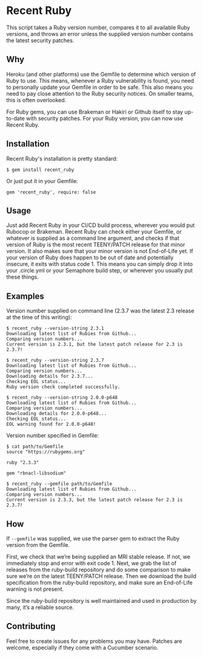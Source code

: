 # Recent Ruby

This script takes a Ruby version number, compares it to all available Ruby versions, and throws an error unless the supplied version number contains the latest security patches.

## Why

Heroku (and other platforms) use the Gemfile to determine which version of Ruby to use. This means, whenever a Ruby vulnerability is found, you need to personally update your Gemfile in order to be safe. This also means you need to pay close attention to the Ruby security notices. On smaller teams, this is often overlooked.

For Ruby gems, you can use Brakeman or Hakiri or Github itself to stay up-to-date with security patches. For your Ruby version, you can now use Recent Ruby.

## Installation

Recent Ruby's installation is pretty standard:

```
$ gem install recent_ruby
```

Or just put it in your Gemfile:

```
gem 'recent_ruby', require: false
```

## Usage

Just add Recent Ruby in your CI/CD build process, wherever you would put Rubocop or Brakeman. Recent Ruby can check either your Gemfile, or whatever is supplied as a command line argument, and checks if that version of Ruby is the most recent TEENY/PATCH release for that minor version. It also makes sure that your minor version is not End-of-Life yet. If your version of Ruby does happen to be out of date and potentially insecure, it exits with status code 1. This means you can simply drop it into your .circle.yml or your Semaphore build step, or wherever you usually put these things. 

## Examples

Version number supplied on command line (2.3.7 was the latest 2.3 release at the time of this writing):

```
$ recent_ruby --version-string 2.3.1
Downloading latest list of Rubies from Github...
Comparing version numbers...
Current version is 2.3.1, but the latest patch release for 2.3 is 2.3.7!

$ recent_ruby --version-string 2.3.7
Downloading latest list of Rubies from Github...
Comparing version numbers...
Downloading details for 2.3.7...
Checking EOL status...
Ruby version check completed successfully.

$ recent_ruby --version-string 2.0.0-p648
Downloading latest list of Rubies from Github...
Comparing version numbers...
Downloading details for 2.0.0-p648...
Checking EOL status...
EOL warning found for 2.0.0-p648!
``` 

Version number specified in Gemfile:

```
$ cat path/to/Gemfile
source "https://rubygems.org"

ruby "2.3.3"

gem "rbnacl-libsodium"

$ recent_ruby --gemfile path/to/Gemfile
Downloading latest list of Rubies from Github...
Comparing version numbers...
Current version is 2.3.3, but the latest patch release for 2.3 is 2.3.7!
```

## How

If `--gemfile` was supplied, we use the parser gem to extract the Ruby version from the Gemfile.

First, we check that we’re being supplied an MRI stable release. If not, we immediately stop and error with exit code 1. Next, we grab the list of releases from the ruby-build repository and do some comparison to make sure we’re on the latest TEENY/PATCH release. Then we download the build specification from the ruby-build repository, and make sure an End-of-Life warning is not present.

Since the ruby-build repository is well maintained and used in production by many, it’s a reliable source.

## Contributing

Feel free to create issues for any problems you may have. Patches are welcome, especially if they come with a Cucumber scenario.